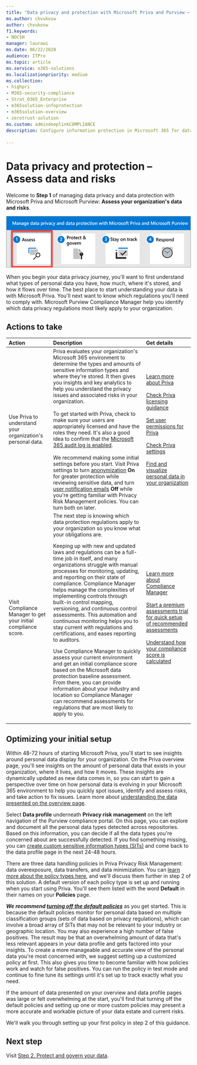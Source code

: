 ```yaml
---
title: "Data privacy and protection with Microsoft Priva and Purview – Assess your organization's data and risks"
ms.author: chvukosw
author: chvukosw
f1.keywords:
- NOCSH
manager: laurawi
ms.date: 06/22/2020
audience: ITPro
ms.topic: article
ms.service: o365-solutions
ms.localizationpriority: medium
ms.collection:
- highpri
- M365-security-compliance
- Strat_O365_Enterprise
- m365solution-infoprotection
- m365solution-overview
- zerotrust-solution
ms.custom: admindeeplinkCOMPLIANCE
description: Configure information protection in Microsoft 365 for data privacy regulations like GDPR and the California Consumer Privacy Act (CCPA), including Microsoft Teams, SharePoint, and email.

---
```


# Data privacy and protection – Assess data and risks

Welcome to **Step 1** of managing data privacy and data protection with Microsoft Priva and Microsoft Purview: **Assess your organization's data and risks**.

![The steps to manage data privacy and data protection with Microsoft Priva and Microsoft Purview](../media/data-privacy-protection/manage-data-privacy-protection-steps-one.png)

When you begin your data privacy journey, you'll want to first understand what types of personal data you have, how much, where it's stored, and how it flows over time. The best place to start understanding your data is with Microsoft Priva. You'll next want to know which regulations you'll need to comply with. Microsoft Purview Compliance Manager help you identify which data privacy regulations most likely apply to your organization.

## Actions to take

|Action|Description|Get details|
|:---|:----------|:---------------|
|Use Priva to understand your organization's personal data.| Priva evaluates your organization's Microsoft 365 environment to determine the types and amounts of sensitive information types and where they're stored. It then gives you insights and key analytics to help you understand the privacy issues and associated risks in your organization.<br><br>To get started with Priva, check to make sure your users are appropriately licensed and have the roles they need. It's also a good idea to confirm that the [Microsoft 365 audit log is enabled](/priva/priva-setup.md#enable-the-microsoft-365-audit-log).<br><br> We recommend making some initial settings before you start. Visit Priva settings to turn [anonymization](/priva/priva-settings.md#anonymization) **On** for greater protection while reviewing sensitive data, and turn [user notification emails](/priva/priva-settings.md#user-notification-emails) **Off** while you're getting familiar with Privacy Risk Management policies. You can turn both on later.| [Learn more about Priva](/privacy/priva/priva-overview.md) <br><br> [Check Priva licensing guidance](/privacy/priva/priva-setup.md)<br><br>[Set user permissions for Priva](/privacy/priva/priva-permissions.md)<br><br>[Check Priva settings](/priva/priva-settings.md)<br><br>[Find and visualize personal data in your organization](/privacy/priva/priva-data-profile.md)|
|Visit Compliance Manager to get your initial compliance score.| The next step is knowing which data protection regulations apply to your organization so you know what your obligations are.<p><p>Keeping up with new and updated laws and regulations can be a full-time job in itself, and many organizations struggle with manual processes for monitoring, updating, and reporting on their state of compliance. Compliance Manager helps manage the complexities of implementing controls through built-in control mapping, versioning, and continuous control assessments. This automation and continuous monitoring helps you to stay current with regulations and certifications, and eases reporting to auditors. <p><p>Use Compliance Manager to quickly assess your current environment and get an initial compliance score based on the Microsoft data protection baseline assessment. From there, you can provide information about your industry and location so Compliance Manager can recommend assessments for regulations that are most likely to apply to you. | [Learn more about Compliance Manager](../compliance/compliance-manager.md)<br><br>[Start a premium assessments trial for quick setup of recommended assessments](../compliance/compliance-manager-setup.md#start-a-premium-assessments-trial)<br><br>[Understand how your compliance score is calculated](../compliance/compliance-score-calculation.md)|

## Optimizing your initial setup

Within 48-72 hours of starting Microsoft Priva, you'll start to see insights around personal data display for your organization. On the Priva overview page, you'll see insights on the amount of personal data that exists in your organization, where it lives, and how it moves. These insights are dynamically updated as new data comes in, so you can start to gain a perspective over time on how personal data is evolving in your Microsoft 365 environment to help you quickly spot issues, identify and assess risks, and take action to fix issues. Learn more about [understanding the data presented on the overview page](/privacy/priva/priva-data-profile.md#explore-the-overview-page).

 ​Select **Data profile** underneath **Privacy risk management** on the left navigation of the Purview compliance portal. On this page, you can explore and document all the personal data types detected across repositories. Based on this information, you can decide if all the data types you're concerned about are successfully detected. If you find something missing, you can [create custom sensitive information types (SITs)](../compliance/create-a-custom-sensitive-information-type.md) and come back to the data profile page in the next 24-48 hours.

There are three data handling policies in Priva Privacy Risk Management: data overexposure, data transfers, and data minimization. You can [learn more about the policy types here](/privacy/priva/risk-management.md), and we'll discuss them further in step 2 of this solution. A default version of each policy type is set up and running when you start using Priva. You'll see them listed with the word **Default** in their names on your **Policies** page.

***We recommend [turning off the default policies](/priva/risk-management-policies.md#turn-off-a-policy)*** as you get started. This is because the default policies monitor for personal data based on multiple classification groups (sets of data based on privacy regulations), which can involve a broad array of SITs that may not be relevant to your industry or geographic location. You may also experience a high number of false positives. The result may be that an overwhelming amount of data that's less relevant appears in your data profile and gets factored into your insights. To create a more manageable and accurate view of the personal data you're most concerned with, we suggest setting up a customized policy at first. This also gives you time to become familiar with how policies work and watch for false positives. You can run the policy in test mode and continue to fine tune its settings until it's set up to track exactly what you need.

If the amount of data presented on your overview and data profile pages was large or felt overwhelming at the start, you'll find that turning off the default policies and setting up one or more custom policies may present a more accurate and workable picture of your data estate and current risks.

We'll walk you through setting up your first policy in step 2 of this guidance.

## Next step

Visit [Step 2. Protect and govern your data](data-privacy-protection-protect-govern.md).